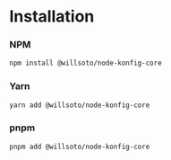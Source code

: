 # Installation

### NPM

```bash
npm install @willsoto/node-konfig-core
```

### Yarn

```bash
yarn add @willsoto/node-konfig-core
```

### pnpm

```bash
pnpm add @willsoto/node-konfig-core
```
